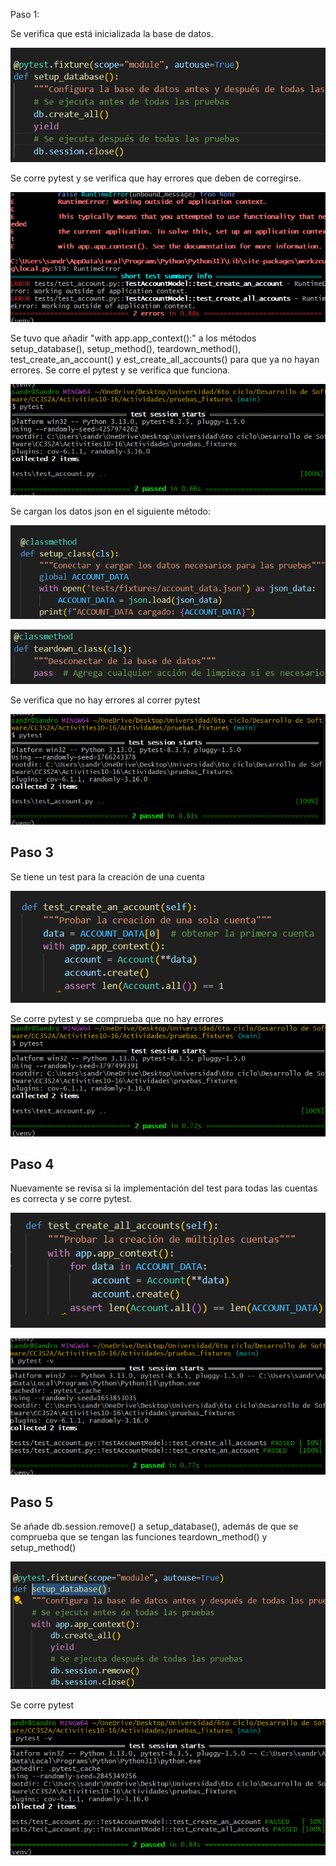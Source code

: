 Paso 1:

Se verifica que está inicializada la base de datos.

![alt text](images/image-1.png)

Se corre pytest y se verifica que hay errores que deben de corregirse.

![alt text](images/image.png)

Se tuvo que añadir "with app.app_context():" a los métodos setup_database(),  setup_method(), teardown_method(), test_create_an_account() y est_create_all_accounts() para que ya no hayan errores. Se corre el pytest y se verifica que funciona.

![alt text](images/image-2.png)

Se cargan los datos json en el siguiente método:

![alt text](images/image-3.png)

![alt text](images/image-4.png)

Se verifica que no hay errores al correr pytest

![alt text](images/image-5.png)

## Paso 3

Se tiene un test para la creación de una cuenta

![alt text](images/image-6.png)

Se corre pytest y se comprueba que no hay errores
![alt text](images/image-7.png)

## Paso 4

Nuevamente se revisa si la implementación del test para todas las cuentas es correcta y se corre pytest.

![alt text](images/image-8.png)

![alt text](images/image-9.png)

## Paso 5

Se añade db.session.remove() a setup_database(), además de que se comprueba que se tengan las funciones teardown_method() y setup_method()

![alt text](images/image-10.png)

Se corre pytest

![alt text](images/image-11.png)
